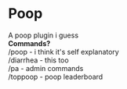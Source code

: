 # Poop
A poop plugin i guess<br />
**Commands?**<br />
/poop - i think it's self explanatory<br />
/diarrhea - this too<br />
/pa - admin commands<br />
/toppoop - poop leaderboard
